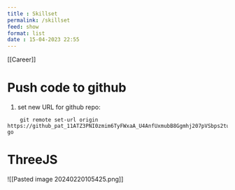 ```yaml
---
title : Skillset
permalink: /skillset
feed: show
format: list
date : 15-04-2023 22:55
---
```

 
[[Career]]

# Push code to github
1. set new URL for github repo: 
```git 
	git remote set-url origin https://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@github.com/Banhkun/obsidian-go
```
# ThreeJS
![[Pasted image 20240220105425.png]]
